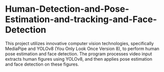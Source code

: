 # Human-Detection-and-Pose-Estimation-and-tracking-and-Face-Detection
This project utilizes innovative computer vision technologies, specifically MediaPipe and YOLOv8 (You Only Look Once Version 8), to perform human pose estimation and face detection. The program processes video input extracts human figures using YOLOv8, and then applies pose estimation and face detection on these figures.
